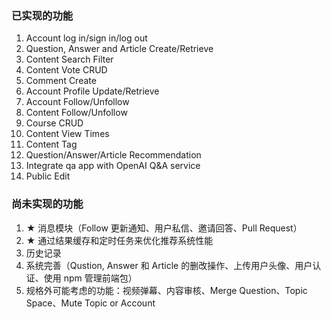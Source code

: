 ### 已实现的功能

1. Account log in/sign in/log out
2. Question, Answer and Article Create/Retrieve
3. Content Search Filter
4. Content Vote CRUD
5. Comment Create
6. Account Profile Update/Retrieve
7. Account Follow/Unfollow
8. Content Follow/Unfollow
9. Course CRUD
10. Content View Times
11. Content Tag
12. Question/Answer/Article Recommendation
13. Integrate qa app with OpenAI Q&A service
14. Public Edit

### 尚未实现的功能

1. ★ 消息模块（Follow 更新通知、用户私信、邀请回答、Pull Request）
2. ★ 通过结果缓存和定时任务来优化推荐系统性能
3. 历史记录
4. 系统完善（Qustion, Answer 和 Article 的删改操作、上传用户头像、用户认证、使用 npm 管理前端包）
5. 规格外可能考虑的功能：视频弹幕、内容审核、Merge Question、Topic Space、Mute Topic or Account


